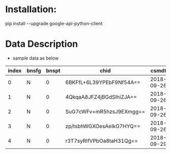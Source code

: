 # Installation: 

pip install --upgrade google-api-python-client



# Data Description 
* sample data as below 

| index | bnsfg | bnspt | chid                     | csmdt      | iterm | mcc  | objam | scity    | tcode | hcefg |
|-------|-------|-------|--------------------------|------------|-------|------|-------|----------|-------|-------|
| 0     | N     | 0     | 6BKFfL+6L39YPEbF9Nf54A== | 2018-09-26 | 0     | 5411 | 6058  | HANGZHOU | 05    |       |
| 1     | N     | 0     | 4QkqaA8JFZ4jBGdSIhiZJA== | 2018-09-26 | 0     | ICH5 | 2600  |          | 05    |       |
| 2     | N     | 0     | SuG7cWFv+mR5hzsJ9EXmgg== | 2018-09-26 | 0     | MRT5 | 2600  |          | 05    |       |
| 3     | N     | 0     | zp/tsbhWGXOesAeIkG7HYQ== | 2018-09-26 | 0     | MRT1 | 2600  |          | 05    |       |
| 4     | N     | 0     | r3T7syRIfVPbOa8taH31Qg== | 2018-09-29 | 0     | 5814 | 208   | TAIPEI   | 05    |       |
